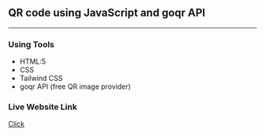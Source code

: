 ## QR code using JavaScript and goqr API
*****

### Using Tools
* HTML:5
* CSS
* Tailwind CSS
* goqr API (free QR image provider)

### Live Website Link
<a href='' >Click</a>